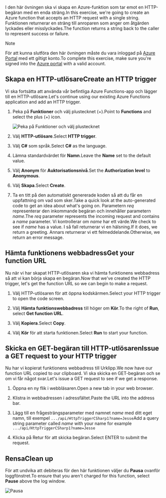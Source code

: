 <span data-ttu-id="87c85-101">I den här övningen ska vi skapa en Azure-funktion som tar emot en HTTP-begäran med en enda sträng.</span><span class="sxs-lookup"><span data-stu-id="87c85-101">In this exercise, we're going to create an Azure function that accepts an HTTP request with a single string.</span></span> <span data-ttu-id="87c85-102">Funktionen returnerar en sträng till anroparen som anger om åtgärden lyckades eller misslyckades.</span><span class="sxs-lookup"><span data-stu-id="87c85-102">The function returns a string back to the caller to represent success or failure.</span></span>

> [!NOTE]
> <span data-ttu-id="87c85-103">För att kunna slutföra den här övningen måste du vara inloggad på [Azure Portal](https://portal.azure.com?azure-portal=true) med ett giltigt konto.</span><span class="sxs-lookup"><span data-stu-id="87c85-103">To complete this exercise, make sure you're signed into the [Azure portal](https://portal.azure.com?azure-portal=true) with a valid account.</span></span>

## <a name="create-an-http-trigger"></a><span data-ttu-id="87c85-104">Skapa en HTTP-utlösare</span><span class="sxs-lookup"><span data-stu-id="87c85-104">Create an HTTP trigger</span></span>

<span data-ttu-id="87c85-105">Vi ska fortsätta att använda vår befintliga Azure Functions-app och lägger till en HTTP-utlösare.</span><span class="sxs-lookup"><span data-stu-id="87c85-105">Let's continue using our existing Azure Functions application and add an HTTP trigger.</span></span>

1. <span data-ttu-id="87c85-106">Peka på **Funktioner** och välj plustecknet (+).</span><span class="sxs-lookup"><span data-stu-id="87c85-106">Point to **Functions** and select the plus (+) icon.</span></span>

    ![Peka på Funktioner och välj plustecknet](../media-drafts/4-hover-function.png)

2. <span data-ttu-id="87c85-108">Välj **HTTP-utlösare**.</span><span class="sxs-lookup"><span data-stu-id="87c85-108">Select **HTTP trigger**.</span></span>

3. <span data-ttu-id="87c85-109">Välj **C#** som språk.</span><span class="sxs-lookup"><span data-stu-id="87c85-109">Select **C#** as the language.</span></span> 

4. <span data-ttu-id="87c85-110">Lämna standardvärdet för **Namn**.</span><span class="sxs-lookup"><span data-stu-id="87c85-110">Leave the **Name** set to the default value.</span></span>

5. <span data-ttu-id="87c85-111">Välj **Anonym** för **Auktorisationsnivå**.</span><span class="sxs-lookup"><span data-stu-id="87c85-111">Set the **Authorization level** to **Anonymous**.</span></span>

6. <span data-ttu-id="87c85-112">Välj **Skapa**.</span><span class="sxs-lookup"><span data-stu-id="87c85-112">Select **Create**.</span></span>

7. <span data-ttu-id="87c85-113">Ta en titt på den automatiskt genererade koden så att du får en uppfattning om vad som sker.</span><span class="sxs-lookup"><span data-stu-id="87c85-113">Take a quick look at the auto-generated code to get an idea about what's going on.</span></span> <span data-ttu-id="87c85-114">Parametern *req* representerar den inkommande begäran och innehåller parametern *name*.</span><span class="sxs-lookup"><span data-stu-id="87c85-114">The *req* parameter represents the incoming request and contains a *name* parameter.</span></span> <span data-ttu-id="87c85-115">Vi kontrollerar om *name* har ett värde.</span><span class="sxs-lookup"><span data-stu-id="87c85-115">We check to see if *name* has a value.</span></span> <span data-ttu-id="87c85-116">I så fall returnerar vi en hälsning.</span><span class="sxs-lookup"><span data-stu-id="87c85-116">If it does, we return a greeting.</span></span> <span data-ttu-id="87c85-117">Annars returnerar vi ett felmeddelande.</span><span class="sxs-lookup"><span data-stu-id="87c85-117">Otherwise, we return an error message.</span></span>

## <a name="get-your-function-url"></a><span data-ttu-id="87c85-118">Hämta funktionens webbadress</span><span class="sxs-lookup"><span data-stu-id="87c85-118">Get your function URL</span></span>

<span data-ttu-id="87c85-119">Nu när vi har skapat HTTP-utlösaren ska vi hämta funktionens webbadress så att vi kan börja skapa en begäran.</span><span class="sxs-lookup"><span data-stu-id="87c85-119">Now that we've created the HTTP trigger, let's get the function URL so we can begin to make a request.</span></span>

1. <span data-ttu-id="87c85-120">Välj HTTP-utlösaren för att öppna kodskärmen.</span><span class="sxs-lookup"><span data-stu-id="87c85-120">Select your HTTP trigger to open the code screen.</span></span>

2. <span data-ttu-id="87c85-121">Välj **Hämta funktionswebbadress** till höger om **Kör**.</span><span class="sxs-lookup"><span data-stu-id="87c85-121">To the right of **Run**, select **Get function URL**.</span></span>

3. <span data-ttu-id="87c85-122">Välj **Kopiera**.</span><span class="sxs-lookup"><span data-stu-id="87c85-122">Select **Copy**.</span></span>

4. <span data-ttu-id="87c85-123">Välj **Kör** för att starta funktionen.</span><span class="sxs-lookup"><span data-stu-id="87c85-123">Select **Run** to start your function.</span></span>

## <a name="issue-a-get-request-to-your-http-trigger"></a><span data-ttu-id="87c85-124">Skicka en GET-begäran till HTTP-utlösaren</span><span class="sxs-lookup"><span data-stu-id="87c85-124">Issue a GET request to your HTTP trigger</span></span>

<span data-ttu-id="87c85-125">Nu har vi kopierat funktionens webbadress till Urklipp.</span><span class="sxs-lookup"><span data-stu-id="87c85-125">We now have our function URL copied to our clipboard.</span></span> <span data-ttu-id="87c85-126">Vi ska skicka en GET-begäran och se om vi får något svar.</span><span class="sxs-lookup"><span data-stu-id="87c85-126">Let's issue a GET request to see if we get a response.</span></span>

1. <span data-ttu-id="87c85-127">Öppna en ny flik i webbläsaren.</span><span class="sxs-lookup"><span data-stu-id="87c85-127">Open a new tab in your web browser.</span></span>

2. <span data-ttu-id="87c85-128">Klistra in webbadressen i adressfältet.</span><span class="sxs-lookup"><span data-stu-id="87c85-128">Paste the URL into the address bar.</span></span>

3. <span data-ttu-id="87c85-129">Lägg till en frågesträngsparameter med namnet *name* med ditt eget namn, till exempel `.../api/HttpTriggerCSharp1?name=Jesse`</span><span class="sxs-lookup"><span data-stu-id="87c85-129">Add a query string parameter called *name* with your name for example `.../api/HttpTriggerCSharp1?name=Jesse`</span></span>

4. <span data-ttu-id="87c85-130">Klicka på Retur för att skicka begäran.</span><span class="sxs-lookup"><span data-stu-id="87c85-130">Select ENTER to submit the request.</span></span>

## <a name="clean-up"></a><span data-ttu-id="87c85-131">Rensa</span><span class="sxs-lookup"><span data-stu-id="87c85-131">Clean up</span></span>

<span data-ttu-id="87c85-132">För att undvika att debiteras för den här funktionen väljer du **Pausa** ovanför loggfönstret.</span><span class="sxs-lookup"><span data-stu-id="87c85-132">To ensure that you aren't charged for this function, select **Pause** above the log window.</span></span>

![Pausa](../media-drafts/4-pause-timer.png)